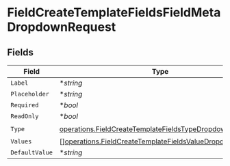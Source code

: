 # FieldCreateTemplateFieldsFieldMetaDropdownRequest


## Fields

| Field                                                                                                                                | Type                                                                                                                                 | Required                                                                                                                             | Description                                                                                                                          |
| ------------------------------------------------------------------------------------------------------------------------------------ | ------------------------------------------------------------------------------------------------------------------------------------ | ------------------------------------------------------------------------------------------------------------------------------------ | ------------------------------------------------------------------------------------------------------------------------------------ |
| `Label`                                                                                                                              | **string*                                                                                                                            | :heavy_minus_sign:                                                                                                                   | N/A                                                                                                                                  |
| `Placeholder`                                                                                                                        | **string*                                                                                                                            | :heavy_minus_sign:                                                                                                                   | N/A                                                                                                                                  |
| `Required`                                                                                                                           | **bool*                                                                                                                              | :heavy_minus_sign:                                                                                                                   | N/A                                                                                                                                  |
| `ReadOnly`                                                                                                                           | **bool*                                                                                                                              | :heavy_minus_sign:                                                                                                                   | N/A                                                                                                                                  |
| `Type`                                                                                                                               | [operations.FieldCreateTemplateFieldsTypeDropdownRequest2](../../models/operations/fieldcreatetemplatefieldstypedropdownrequest2.md) | :heavy_check_mark:                                                                                                                   | N/A                                                                                                                                  |
| `Values`                                                                                                                             | [][operations.FieldCreateTemplateFieldsValueDropdown](../../models/operations/fieldcreatetemplatefieldsvaluedropdown.md)             | :heavy_minus_sign:                                                                                                                   | N/A                                                                                                                                  |
| `DefaultValue`                                                                                                                       | **string*                                                                                                                            | :heavy_minus_sign:                                                                                                                   | N/A                                                                                                                                  |